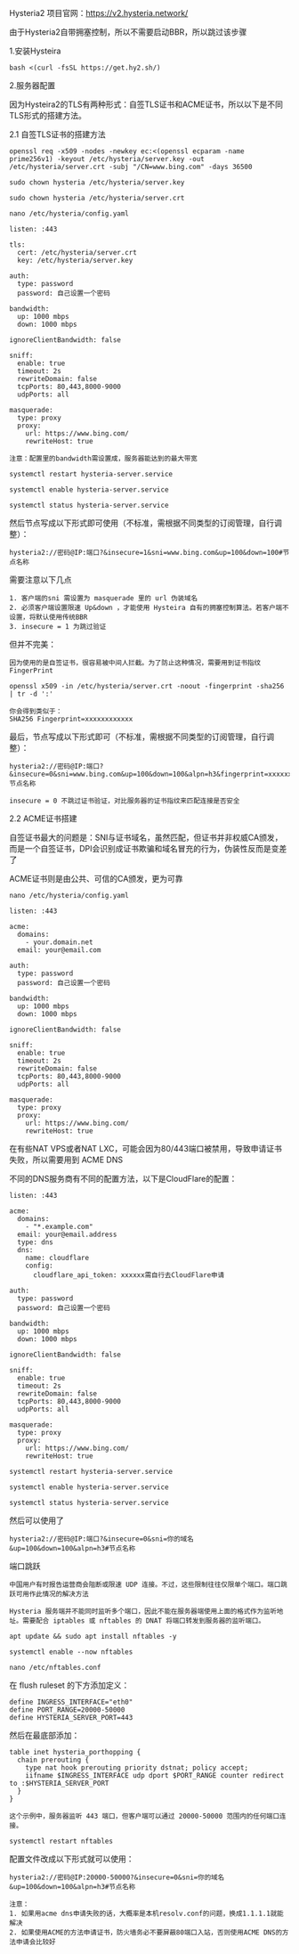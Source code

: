 Hysteria2 项目官网：https://v2.hysteria.network/

由于Hysteria2自带拥塞控制，所以不需要启动BBR，所以跳过该步骤



1.安装Hysteira

```
bash <(curl -fsSL https://get.hy2.sh/)
```

2.服务器配置

因为Hysteira2的TLS有两种形式：自签TLS证书和ACME证书，所以以下是不同TLS形式的搭建方法。



2.1 自签TLS证书的搭建方法

```
openssl req -x509 -nodes -newkey ec:<(openssl ecparam -name prime256v1) -keyout /etc/hysteria/server.key -out /etc/hysteria/server.crt -subj "/CN=www.bing.com" -days 36500
```

```
sudo chown hysteria /etc/hysteria/server.key
```

```
sudo chown hysteria /etc/hysteria/server.crt
```

```
nano /etc/hysteria/config.yaml
```

```
listen: :443

tls:
  cert: /etc/hysteria/server.crt
  key: /etc/hysteria/server.key

auth:
  type: password
  password: 自己设置一个密码

bandwidth:
  up: 1000 mbps
  down: 1000 mbps

ignoreClientBandwidth: false

sniff:
  enable: true
  timeout: 2s
  rewriteDomain: false
  tcpPorts: 80,443,8000-9000
  udpPorts: all

masquerade:
  type: proxy
  proxy:
    url: https://www.bing.com/
    rewriteHost: true
```

```
注意：配置里的bandwidth需设置成，服务器能达到的最大带宽
```

```
systemctl restart hysteria-server.service
```

```
systemctl enable hysteria-server.service
```

```
systemctl status hysteria-server.service
```

然后节点写成以下形式即可使用（不标准，需根据不同类型的订阅管理，自行调整）：

```
hysteria2://密码@IP:端口?&insecure=1&sni=www.bing.com&up=100&down=100#节点名称
```

需要注意以下几点

```
1. 客户端的sni 需设置为 masquerade 里的 url 伪装域名
2. 必须客户端设置限速 Up&down ，才能使用 Hysteira 自有的拥塞控制算法。若客户端不设置，将默认使用传统BBR
3. insecure = 1 为跳过验证
```



但并不完美：

```
因为使用的是自签证书，很容易被中间人拦截。为了防止这种情况，需要用到证书指纹 FingerPrint
```

```
openssl x509 -in /etc/hysteria/server.crt -noout -fingerprint -sha256 | tr -d ':'
```

```
你会得到类似于：
SHA256 Fingerprint=xxxxxxxxxxxx
```

最后，节点写成以下形式即可（不标准，需根据不同类型的订阅管理，自行调整）：

```
hysteria2://密码@IP:端口?&insecure=0&sni=www.bing.com&up=100&down=100&alpn=h3&fingerprint=xxxxxxxxx#节点名称
```

```
insecure = 0 不跳过证书验证，对比服务器的证书指纹来匹配连接是否安全
```



2.2 ACME证书搭建

自签证书最大的问题是：SNI与证书域名，虽然匹配，但证书并非权威CA颁发，而是一个自签证书，DPI会识别成证书欺骗和域名冒充的行为，伪装性反而是变差了



ACME证书则是由公共、可信的CA颁发，更为可靠

```
nano /etc/hysteria/config.yaml
```

```
listen: :443

acme:
  domains:
    - your.domain.net
  email: your@email.com

auth:
  type: password
  password: 自己设置一个密码

bandwidth:
  up: 1000 mbps
  down: 1000 mbps

ignoreClientBandwidth: false

sniff:
  enable: true
  timeout: 2s
  rewriteDomain: false
  tcpPorts: 80,443,8000-9000
  udpPorts: all

masquerade:
  type: proxy
  proxy:
    url: https://www.bing.com/
    rewriteHost: true
```



在有些NAT VPS或者NAT LXC，可能会因为80/443端口被禁用，导致申请证书失败，所以需要用到 ACME DNS

不同的DNS服务商有不同的配置方法，以下是CloudFlare的配置：

```
listen: :443

acme:
  domains:
    - "*.example.com"
  email: your@email.address
  type: dns
  dns:
    name: cloudflare
    config:
      cloudflare_api_token: xxxxxx需自行去CloudFlare申请

auth:
  type: password
  password: 自己设置一个密码

bandwidth:
  up: 1000 mbps
  down: 1000 mbps

ignoreClientBandwidth: false

sniff:
  enable: true
  timeout: 2s
  rewriteDomain: false
  tcpPorts: 80,443,8000-9000
  udpPorts: all

masquerade:
  type: proxy
  proxy:
    url: https://www.bing.com/
    rewriteHost: true
```

```
systemctl restart hysteria-server.service
```

```
systemctl enable hysteria-server.service
```

```
systemctl status hysteria-server.service
```

然后可以使用了

```
hysteria2://密码@IP:端口?&insecure=0&sni=你的域名&up=100&down=100&alpn=h3#节点名称
```



端口跳跃

```
中国用户有时报告运营商会阻断或限速 UDP 连接。不过，这些限制往往仅限单个端口。端口跳跃可用作此情况的解决方法
```

```
Hysteria 服务端并不能同时监听多个端口，因此不能在服务器端使用上面的格式作为监听地址。需要配合 iptables 或 nftables 的 DNAT 将端口转发到服务器的监听端口。
```

```
apt update && sudo apt install nftables -y
```

```
systemctl enable --now nftables
```

```
nano /etc/nftables.conf
```

 在 flush ruleset 的下方添加定义：

```
define INGRESS_INTERFACE="eth0"
define PORT_RANGE=20000-50000
define HYSTERIA_SERVER_PORT=443
```

然后在最底部添加：

```
table inet hysteria_porthopping {
  chain prerouting {
    type nat hook prerouting priority dstnat; policy accept;
    iifname $INGRESS_INTERFACE udp dport $PORT_RANGE counter redirect to :$HYSTERIA_SERVER_PORT
  }
}
```

```
这个示例中，服务器监听 443 端口，但客户端可以通过 20000-50000 范围内的任何端口连接。
```

```
systemctl restart nftables
```



配置文件改成以下形式就可以使用：

```
hysteria2://密码@IP:20000-50000?&insecure=0&sni=你的域名&up=100&down=100&alpn=h3#节点名称
```

```
注意：
1. 如果用acme dns申请失败的话，大概率是本机resolv.conf的问题，换成1.1.1.1就能解决
2. 如果使用ACME的方法申请证书，防火墙务必不要屏蔽80端口入站，否则使用ACME DNS的方法申请会比较好
```

